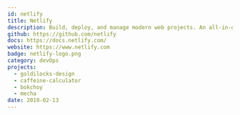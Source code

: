 ```yaml
---
id: netlify
title: Netlify
description: Build, deploy, and manage modern web projects. An all-in-one workflow that combines global deployment, continuous integration, and automatic HTTPS.
github: https://github.com/netlify
docs: https://docs.netlify.com/
website: https://www.netlify.com
badge: netlify-logo.png
category: devOps
projects:
  - goldilocks-design
  - caffeine-calculator
  - bokchoy
  - mecha
date: 2019-02-13
---
```

